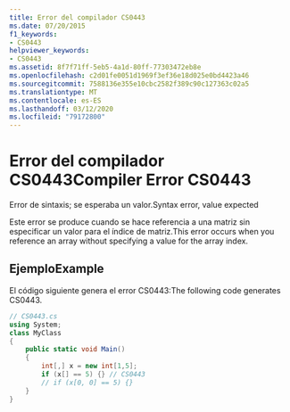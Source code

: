 ```yaml
---
title: Error del compilador CS0443
ms.date: 07/20/2015
f1_keywords:
- CS0443
helpviewer_keywords:
- CS0443
ms.assetid: 8f7f71ff-5eb5-4a1d-80ff-77303472eb8e
ms.openlocfilehash: c2d01fe0051d1969f3ef36e18d025e0bd4423a46
ms.sourcegitcommit: 7588136e355e10cbc2582f389c90c127363c02a5
ms.translationtype: MT
ms.contentlocale: es-ES
ms.lasthandoff: 03/12/2020
ms.locfileid: "79172800"
---
```

# <a name="compiler-error-cs0443"></a><span data-ttu-id="89760-102">Error del compilador CS0443</span><span class="sxs-lookup"><span data-stu-id="89760-102">Compiler Error CS0443</span></span>
<span data-ttu-id="89760-103">Error de sintaxis; se esperaba un valor.</span><span class="sxs-lookup"><span data-stu-id="89760-103">Syntax error, value expected</span></span>  
  
 <span data-ttu-id="89760-104">Este error se produce cuando se hace referencia a una matriz sin especificar un valor para el índice de matriz.</span><span class="sxs-lookup"><span data-stu-id="89760-104">This error occurs when you reference an array without specifying a value for the array index.</span></span>  
  
## <a name="example"></a><span data-ttu-id="89760-105">Ejemplo</span><span class="sxs-lookup"><span data-stu-id="89760-105">Example</span></span>  
 <span data-ttu-id="89760-106">El código siguiente genera el error CS0443:</span><span class="sxs-lookup"><span data-stu-id="89760-106">The following code generates CS0443.</span></span>  
  
```csharp  
// CS0443.cs
using System;
class MyClass
{  
    public static void Main()
    {  
        int[,] x = new int[1,5];  
        if (x[] == 5) {} // CS0443  
        // if (x[0, 0] == 5) {}
    }  
}  
```

